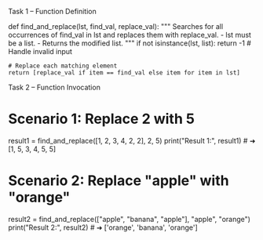 Task 1 – Function Definition

def find_and_replace(lst, find_val, replace_val):
    """
    Searches for all occurrences of find_val in lst and replaces them with replace_val.
    - lst must be a list.
    - Returns the modified list.
    """
    if not isinstance(lst, list):
        return -1  # Handle invalid input

    # Replace each matching element
    return [replace_val if item == find_val else item for item in lst]

Task 2 – Function Invocation

# Scenario 1: Replace 2 with 5
result1 = find_and_replace([1, 2, 3, 4, 2, 2], 2, 5)
print("Result 1:", result1)  # ➜ [1, 5, 3, 4, 5, 5]

# Scenario 2: Replace "apple" with "orange"
result2 = find_and_replace(["apple", "banana", "apple"], "apple", "orange")
print("Result 2:", result2)  # ➜ ['orange', 'banana', 'orange']
